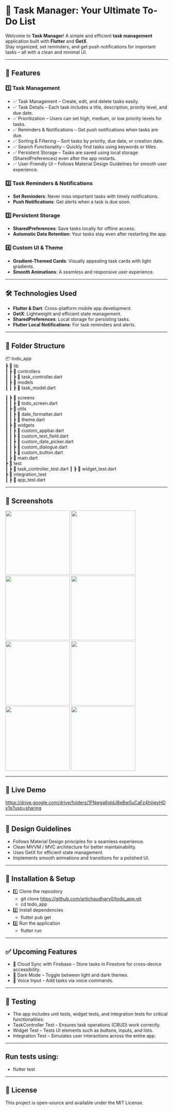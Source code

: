 # 📝 Task Manager: Your Ultimate To-Do List  

Welcome to **Task Manager**! A simple and efficient **task management** application built with **Flutter** and **GetX**.  
Stay organized, set reminders, and get push notifications for important tasks – all with a clean and minimal UI.  

---

## 📌 Features  
### 1️⃣ Task Management  
-  ✅ Task Management – Create, edit, and delete tasks easily.
-  ✅ Task Details – Each task includes a title, description, priority level, and due date.
-  ✅ Prioritization – Users can set high, medium, or low priority levels for tasks.
-  ✅ Reminders & Notifications – Get push notifications when tasks are due.
-  ✅ Sorting & Filtering – Sort tasks by priority, due date, or creation date.
-  ✅ Search Functionality – Quickly find tasks using keywords or titles.
-  ✅ Persistent Storage – Tasks are saved using local storage (SharedPreferences) even after the app restarts.
-  ✅ User-Friendly UI – Follows Material Design Guidelines for smooth user experience. 

### 2️⃣ Task Reminders & Notifications  
- **Set Reminders**: Never miss important tasks with timely notifications.  
- **Push Notifications**: Get alerts when a task is due soon.  

### 3️⃣ Persistent Storage  
- **SharedPreferences**: Save tasks locally for offline access.  
- **Automatic Data Retention**: Your tasks stay even after restarting the app.  

### 4️⃣ Custom UI & Theme  
- **Gradient-Themed Cards**: Visually appealing task cards with light gradients.  
- **Smooth Animations**: A seamless and responsive user experience.  

---

## 🛠 Technologies Used  
- **Flutter & Dart**: Cross-platform mobile app development.  
- **GetX**: Lightweight and efficient state management.  
- **SharedPreferences**: Local storage for persisting tasks.  
- **Flutter Local Notifications**: For task reminders and alerts.

---


## 📂 Folder Structure  
📦 todo_app  
 ┣ 📂 lib  
 ┃ ┣ 📂 controllers  
 ┃ ┃ ┣ 📜 task_controller.dart  
 ┃ ┣ 📂 models  
 ┃ ┃ ┣ 📜 task_model.dart 

 ┃ ┣ 📂 screens  
 ┃ ┃ ┣ 📜 todo_screen.dart   
 ┃ ┣ 📂 utils  
 ┃ ┃ ┣ 📜 date_formatter.dart  
 ┃ ┃ ┣ 📜 theme.dart  
 ┃ ┣ 📂 widgets  
 ┃ ┃ ┣ 📜 custom_appbar.dart  
 ┃ ┃ ┣ 📜 custom_text_field.dart  
 ┃ ┃ ┣ 📜 custom_date_picker.dart  
 ┃ ┃ ┣ 📜 custom_dialogue.dart   
 ┃ ┃ ┣ 📜 custom_button.dart    
 ┃ ┣ 📜 main.dart   
 ┣ 📂 test  
 ┃ ┣ 📜 task_controller_test.dart 
 ┃ ┣ 📜 widget_test.dart  
 ┣ 📂 integration_test  
 ┃ ┣ 📜 app_test.dart  

 ---
 
 ## 📸 Screenshots  

<img src="https://github.com/user-attachments/assets/b98f4602-754f-463c-a952-dc4f33f403a6" width="200"/> 
<img src="https://github.com/user-attachments/assets/4e7d93bc-d3c9-4a39-af95-f1a3d3006b5a" width="200"/> 
<img src="https://github.com/user-attachments/assets/fd43228b-36c7-41ac-9bc7-ec0a83ccee93" width="200"/> 
<img src="https://github.com/user-attachments/assets/edd53dde-9c0c-48ed-9713-057c43fb758d" width="200"/> 
<img src="https://github.com/user-attachments/assets/e16491c1-2251-41e5-91e0-fc28afb797b4" width="200"/> 
<img src="https://github.com/user-attachments/assets/87a005c2-4299-45cb-b89b-31c9e740cb19" width="200"/> 
<img src="https://github.com/user-attachments/assets/6c3bc23f-23c5-4d7e-a2b2-d3676f511148" width="200"/> 
<img src="https://github.com/user-attachments/assets/cbdea84e-c1a4-4d62-9b2d-fbf701781517" width="200"/> 

---

 ## 📸 Live Demo  
https://drive.google.com/drive/folders/1FNwga6iddJ8eBw5uCaFz4hiijeyHDx1p?usp=sharing

---

## 🎨 Design Guidelines
- Follows Material Design principles for a seamless experience.
- Clean MVVM / MVC architecture for better maintainability.
- Uses GetX for efficient state management.
- Implements smooth animations and transitions for a polished UI.

---

## 🚀 Installation & Setup
- 1️⃣ Clone the repository
    - git clone https://github.com/artichaudhary0/todo_app.git
    - cd todo_app
- 2️⃣ Install dependencies
    - flutter pub get
- 3️⃣ Run the application
    - flutter run

---
  
## ✅ Upcoming Features
- 🔹 Cloud Sync with Firebase – Store tasks in Firestore for cross-device accessibility.
- 🔹 Dark Mode – Toggle between light and dark themes.
- 🔹 Voice Input – Add tasks via voice commands.

---

## 🧪 Testing
- The app includes unit tests, widget tests, and integration tests for critical functionalities:
- TaskController Test – Ensures task operations (CRUD) work correctly.
- Widget Test – Tests UI elements such as buttons, inputs, and lists.
- Integration Test – Simulates user interactions across the entire app.

---

## Run tests using:
  - flutter test

---

## 📜 License
This project is open-source and available under the MIT License.
